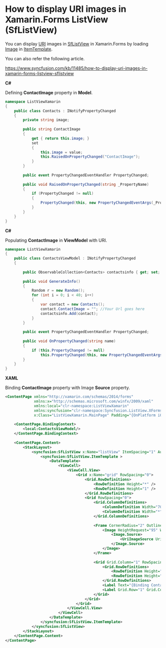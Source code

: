 # How to display URI images in Xamarin.Forms ListView (SfListView)

You can display [URI](https://docs.microsoft.com/en-us/dotnet/api/xamarin.forms.uriimagesource?view=xamarin-forms) images in [SfListView](https://help.syncfusion.com/xamarin/listview/overview?) in Xamarin.Forms by loading [Image](https://docs.microsoft.com/en-us/xamarin/xamarin-forms/user-interface/images?tabs=windows) in [ItemTemplate](https://help.syncfusion.com/cr/xamarin/Syncfusion.SfListView.XForms~Syncfusion.ListView.XForms.SfListView~ItemTemplate.html?).

You can also refer the following article.

https://www.syncfusion.com/kb/11485/how-to-display-uri-images-in-xamarin-forms-listview-sflistview

**C#**

Defining **ContactImage** property in **Model**.
``` c#
namespace ListViewXamarin
{
    public class Contacts : INotifyPropertyChanged
    {
        private string image;
 
        public string ContactImage
        {
            get { return this.image; }
            set
            {
                this.image = value;
                this.RaisedOnPropertyChanged("ContactImage");
            }
        }
 
        public event PropertyChangedEventHandler PropertyChanged;
 
        public void RaisedOnPropertyChanged(string _PropertyName)
        {
            if (PropertyChanged != null)
            {
                PropertyChanged(this, new PropertyChangedEventArgs(_PropertyName));
            }
        }
    }
}
```
**C#**

Populating **ContactImage** in **ViewModel** with URI.
``` c#
namespace ListViewXamarin
{
    public class ContactsViewModel : INotifyPropertyChanged
    {
        
        public ObservableCollection<Contacts> contactsinfo { get; set; }
 
        public void GenerateInfo()
        {
            Random r = new Random();
            for (int i = 0; i < 40; i++)
            {
                var contact = new Contacts();
                contact.ContactImage = ""; //Your Url goes here
                contactsinfo.Add(contact);
            }
        }
 
        public event PropertyChangedEventHandler PropertyChanged;
 
        public void OnPropertyChanged(string name)
        {
            if (this.PropertyChanged != null)
                this.PropertyChanged(this, new PropertyChangedEventArgs(name));
        }
    }
}
```
**XAML**

Binding **ContactImage** property with Image **Source** property.
``` xml
<ContentPage xmlns="http://xamarin.com/schemas/2014/forms"
             xmlns:x="http://schemas.microsoft.com/winfx/2009/xaml"
             xmlns:local="clr-namespace:ListViewXamarin"
             xmlns:syncfusion="clr-namespace:Syncfusion.ListView.XForms;assembly=Syncfusion.SfListView.XForms"
             x:Class="ListViewXamarin.MainPage" Padding="{OnPlatform iOS='0,40,0,0'}">
    
    <ContentPage.BindingContext>
        <local:ContactsViewModel/>
    </ContentPage.BindingContext>
 
    <ContentPage.Content>
        <StackLayout>
            <syncfusion:SfListView x:Name="listView" ItemSpacing="1" AutoFitMode="Height" ItemsSource="{Binding contactsinfo}">
                <syncfusion:SfListView.ItemTemplate >
                    <DataTemplate>
                        <ViewCell>
                            <ViewCell.View>
                                <Grid x:Name="grid" RowSpacing="0">
                                    <Grid.RowDefinitions>
                                        <RowDefinition Height="*" />
                                        <RowDefinition Height="1" />
                                    </Grid.RowDefinitions>
                                    <Grid RowSpacing="0">
                                        <Grid.ColumnDefinitions>
                                            <ColumnDefinition Width="70" />
                                            <ColumnDefinition Width="*" />
                                        </Grid.ColumnDefinitions>
 
                                        <Frame CornerRadius="2" OutlineColor="Black" Padding="2" Margin="2" HasShadow="True">
                                            <Image HeightRequest="95" WidthRequest="95" HorizontalOptions="FillAndExpand" VerticalOptions="FillAndExpand" Aspect="AspectFit">
                                                <Image.Source>
                                                    <UriImageSource Uri="{Binding ContactImage}" CacheValidity="1" CachingEnabled="true"/>
                                                </Image.Source>
                                            </Image>
                                        </Frame>
 
                                        <Grid Grid.Column="1" RowSpacing="1" Padding="10,0,0,0" VerticalOptions="Center">
                                            <Grid.RowDefinitions>
                                                <RowDefinition Height="*" />
                                                <RowDefinition Height="*" />
                                            </Grid.RowDefinitions>
                                            <Label Text="{Binding ContactName}"/>
                                            <Label Grid.Row="1" Grid.Column="0" Text="{Binding ContactNumber}"/>
                                        </Grid>
                                    </Grid>
                                </Grid>
                            </ViewCell.View>
                        </ViewCell>
                    </DataTemplate>
                </syncfusion:SfListView.ItemTemplate>
            </syncfusion:SfListView>
        </StackLayout>
    </ContentPage.Content>
</ContentPage>
```
